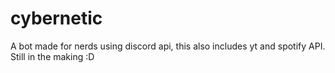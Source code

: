 # cybernetic
A bot made for nerds using discord api, this also includes yt and spotify API. Still in the making :D
